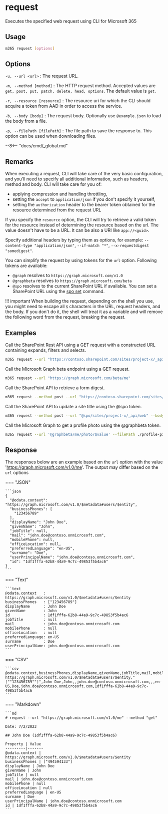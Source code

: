 # request

Executes the specified web request using CLI for Microsoft 365

## Usage

```sh
m365 request [options]
```

## Options

`-u, --url <url>`
: The request URL.

`-m, --method [method]`
: The HTTP request method. Accepted values are `get, post, put, patch, delete, head, options`. The default value is `get`.

`-r, --resource [resource]`
: The resource uri for which the CLI should acquire a token from AAD in order to access
the service.

`-b, --body [body]`
: The request body. Optionally use `@example.json` to load the body from a file.

`-p, --filePath [filePath]`
: The file path to save the response to. This option can be used when downloading files.

--8<-- "docs/cmd/_global.md"

## Remarks

When executing a request, CLI will take care of the very basic configuration, and you'll need to specify all additional information, such as headers, method and body. CLI will take care for you of:

- applying compression and handling throttling,
- setting the `accept` to `application/json` if you don't specify it yourself,
- setting the `authorization` header to the bearer token obtained for the resource determined from the request URL

If you specify the `resource` option, the CLI will try to retrieve a valid token for the resource instead of determining the resource based on the url. The value doesn't have to be a URL. It can be also a URI like `app://<guid>`.

Specify additional headers by typing them as options, for example: `--content-type "application/json"`, `--if-match "*"`, `--x-requestdigest "somedigest"`.

You can simplify the request by using tokens for the `url` option. Following tokens are available:

- `@graph` resolves to `https://graph.microsoft.com/v1.0`
- `@graphbeta` resolves to `https://graph.microsoft.com/beta`
- `@spo` resolves to the current SharePoint URL if available. You can set a SharePoint URL using the [spo set](./spo/spo-set.md) command.

!!! important
    When building the request, depending on the shell you use, you might need to escape all `$` characters in the URL, request headers, and the body. If you don't do it, the shell will treat it as a variable and will remove the following word from the request, breaking the request.

## Examples

Call the SharePoint Rest API using a GET request with a constructed URL containing expands, filters and selects.

```sh
m365 request --url "https://contoso.sharepoint.com/sites/project-x/_api/web/siteusers?\$filter=IsShareByEmailGuestUser eq true&\$expand=Groups&\$select=Title,LoginName,Email,Groups/LoginName" --accept "application/json;odata=nometadata"
```

Call the Microsoft Graph beta endpoint using a GET request.

```sh
m365 request --url "https://graph.microsoft.com/beta/me"
```

Call the SharePoint API to retrieve a form digest.

```sh
m365 request --method post --url "https://contoso.sharepoint.com/sites/project-x/_api/contextinfo"
```

Call the SharePoint API to update a site title using the @spo token.

```sh
m365 request --method post --url "@spo/sites/project-x/_api/web" --body '{ "Title": "New title" }' --content-type "application/json" --x-http-method "PATCH"
```

Call the Microsoft Graph to get a profile photo using the @graphbeta token.

```sh
m365 request --url '@graphbeta/me/photo/$value' --filePath ./profile-pic.jpg
```

## Response

The responses below are an example based on the `url` option with the value 'https://graph.microsoft.com/v1.0/me'. The output may differ based on the `url` options

=== "JSON"

    ```json
    {
      "@odata.context": "https://graph.microsoft.com/v1.0/$metadata#users/$entity",
      "businessPhones": [
        "123456789"
      ],
      "displayName": "John Doe",
      "givenName": "John",
      "jobTitle": null,
      "mail": "john.doe@contoso.onmicrosoft.com",
      "mobilePhone": null,
      "officeLocation": null,
      "preferredLanguage": "en-US",
      "surname": "Doe",
      "userPrincipalName": "john.doe@contoso.onmicrosoft.com",
      "id": "1df1fffa-62b8-44a9-9c7c-49853f5b4ac6"
    }
    ```

=== "Text"

    ```text
    @odata.context   : https://graph.microsoft.com/v1.0/$metadata#users/$entity
    businessPhones   : ["123456789"]
    displayName      : John Doe
    givenName        : John
    id               : 1df1fffa-62b8-44a9-9c7c-49853f5b4ac6
    jobTitle         : null
    mail             : john.doe@contoso.onmicrosoft.com
    mobilePhone      : null
    officeLocation   : null
    preferredLanguage: en-US
    surname          : Doe
    userPrincipalName: john.doe@contoso.onmicrosoft.com
    ```

=== "CSV"

    ```csv
    @odata.context,businessPhones,displayName,givenName,jobTitle,mail,mobilePhone,officeLocation,preferredLanguage,surname,userPrincipalName,id
    https://graph.microsoft.com/v1.0/$metadata#users/$entity,"[""123456789""]",John Doe,John,,john.doe@contoso.onmicrosoft.com,,,en-US,Doe,john.doe@contoso.onmicrosoft.com,1df1fffa-62b8-44a9-9c7c-49853f5b4ac6
    ```

=== "Markdown"

    ```md
    # request --url "https://graph.microsoft.com/v1.0/me" --method "get"

    Date: 7/2/2023

    ## John Doe (1df1fffa-62b8-44a9-9c7c-49853f5b4ac6)

    Property | Value
    ---------|-------
    @odata.context | https://graph.microsoft.com/v1.0/$metadata#users/$entity
    businessPhones | ["494594133"]
    displayName | John Doe
    givenName | John
    jobTitle | null
    mail | john.doe@contoso.onmicrosoft.com
    mobilePhone | null
    officeLocation | null
    preferredLanguage | en-US
    surname | Doe
    userPrincipalName | john.doe@contoso.onmicrosoft.com
    id | 1df1fffa-62b8-44a9-9c7c-49853f5b4ac6
    ```
